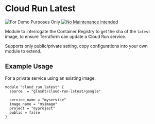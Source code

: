 # Cloud Run Latest

![For Demo Purposes Only](https://img.shields.io/static/v1?label=State&message=For%20Demo%20Purposes%20Only&color=red) [![No Maintenance Intended](http://unmaintained.tech/badge.svg)](http://unmaintained.tech/) 


Module to interrogate the Container Registry to get the sha of the `latest` image, to ensure Terraform can update a Cloud Run service. 

Supports only public/private setting, copy configurations into your own module to extend. 

## Example Usage

For a private service using an existing image. 

```
module "cloud_run_latest" {
  source  = "glasnt/cloud-run-latest/google"

  service_name = "myservice"
  image_name = "myimage"
  project = "myproject"
  public = false
}
```